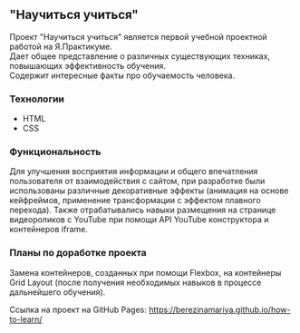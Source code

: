 ## "Научиться учиться"
Проект "Научиться учиться" является первой учебной проектной работой на Я.Практикуме.  
Дает общее представление о различных существующих техниках, повышающих эффективность обучения.  
Содержит интересные факты про обучаемость человека.
### Технологии
* HTML
* CSS
### Функциональность
Для улучшения восприятия информации и общего впечатления пользователя от взаимодействия с сайтом, при разработке были использованы различные декоративные эффекты (анимация на основе кейфреймов, применение трансформации с эффектом плавного перехода). Также отрабатывались навыки размещения на странице видеороликов с YouTube при помощи API YouTube конструктора и контейнеров iframe.  
### Планы по доработке проекта
Замена контейнеров, созданных при помощи Flexbox, на контейнеры Grid Layout (после получения необходимых навыков в процессе дальнейшего обучения).

Ссылка на проект на GitHub Pages: https://berezinamariya.github.io/how-to-learn/
